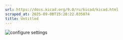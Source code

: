 ```yaml
---
url: https://docs.kicad.org/9.0/ru/kicad/kicad.html
scraped_at: 2025-09-08T15:28:22.035074
title: Untitled
---
```


![configure settings](images/ru/configure_settings.png)

